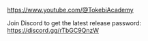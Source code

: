 
https://www.youtube.com/@TokebiAcademy

Join Discord to get the latest release password: https://discord.gg/rTbGC9QnzW
